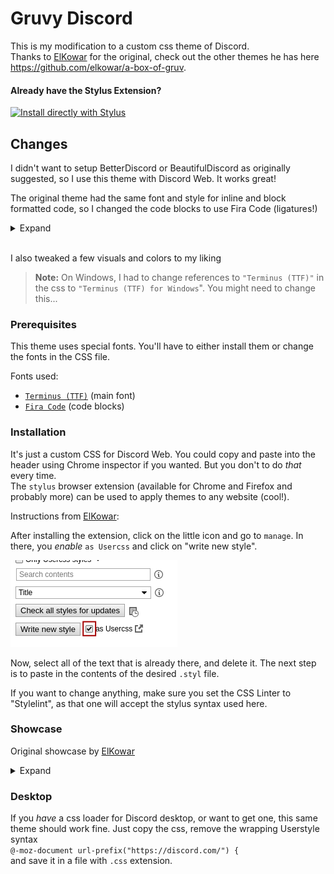 # Gruvy Discord

This is my modification to a custom css theme of Discord.  
Thanks to [ElKowar](https://github.com/elkowar/a-box-of-gruv) for the original, check out the other themes he has here https://github.com/elkowar/a-box-of-gruv.


#### Already have the Stylus Extension?  
[![Install directly with Stylus](https://img.shields.io/badge/Install%20directly%20with-Stylus-00adad.svg)](https://raw.githubusercontent.com/jack-mil/gruvy-discord/master/discord-gruvbox.user.css)


## Changes

I didn't want to setup BetterDiscord or BeautifulDiscord as originally suggested, so I use this theme with Discord Web. It works great!

The original theme had the same font and style for inline and block formatted code, so I changed the code blocks to use Fira Code (ligatures!)


<details>
    <summary>Expand</summary>

Before                     | After
:-------------------------:|:-------------------------:
![before](images/before.png)  |  ![after](images/after.png)
</details>
</br>

I also tweaked a few visuals and colors to my liking

> **Note:** On Windows, I had to change references to `"Terminus (TTF)"` in the css to `"Terminus (TTF) for Windows`". You might need to change this...



### Prerequisites

This theme uses special fonts. You'll have to either install them or change the fonts in the CSS file.

Fonts used:
- [`Terminus (TTF)`](https://files.ax86.net/terminus-ttf/) (main font)
- [`Fira Code`](https://github.com/tonsky/FiraCode) (code blocks)


### Installation

It's just a custom CSS for Discord Web. You could copy and paste into the header using Chrome inspector if you wanted. But you don't to do *that* every time.  
The `stylus` browser extension (available for Chrome and Firefox and probably more) can be used to apply themes to any website (cool!).

Instructions from [ElKowar](https://github.com/elkowar/a-box-of-gruv):

After installing the extension, click on the little icon and go to `manage`.
In there, you *enable* `as Usercss` and click on "write new style".

![newstyle](./images/writenewstyle.png)

Now, select all of the text that is already there, and delete it.
The next step is to paste in the contents of the desired `.styl` file.

If you want to change anything, make sure you set the CSS Linter to "Stylelint", 
as that one will accept the stylus syntax used here.

### Showcase

Original showcase by [ElKowar](https://github.com/elkowar/a-box-of-gruv)

<details>
    <summary>Expand</summary>

![discord](images/discord.gif)
</details>

### Desktop
If you *have* a css loader for Discord desktop, or want to get one, this same theme should work fine. Just copy the css, remove the wrapping Userstyle syntax  
`@-moz-document url-prefix("https://discord.com/") {`  
and save it in a file with `.css` extension.